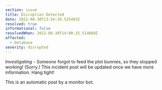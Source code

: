 ```yaml
---
section: issue
title: Disruption Detected
date: 2022-08-30T13:54:29.525493Z
resolved: true
informational: false
resolvedWhen: 2022-08-30T14:00:25.514660Z
affected:
  - Database
severity: disrupted
---
```

*Investigating* - _Someone_ forgot to feed the plot bunnies, so they stopped working! (Sorry.) This incident post will be updated once we have more information. Hang tight!

This is an automatic post by a monitor bot.
        
